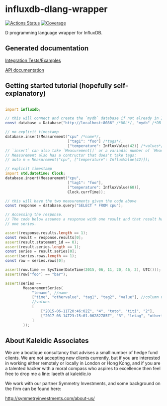 # influxdb-dlang-wrapper

[![Actions Status](https://github.com/symmetryinvestments/influx-d/workflows/CI/badge.svg)](https://github.com/symmetryinvestments/influx-d/actions)
[![Coverage](https://codecov.io/gh/symmetryinvestments/influx-d/branch/master/graph/badge.svg)](https://codecov.io/gh/symmetryinvestments/influx-d)

D programming language wrapper for InfluxDB.

Generated documentation
-----------------------

[Integration Tests/Examples](http://influxdb.code.kaleidic.io/integration.html)

[API documentation](http://influxdb.code.kaleidic.io/influxdb.html)

Getting started tutorial (hopefully self-explanatory)
-----------------------------------------------------

```d

import influxdb;

// this will connect and create the `mydb` database if not already in InfluxDB
const database = Database("http://localhost:8086" /*URL*/, "mydb" /*DB name*/);

// no explicit timestamp
database.insert(Measurement("cpu" /*name*/,
                            ["tag1": "foo"] /*tags*/,
                            ["temperature": InfluxValue(42)] /*values*/));
// `insert` can also take `Measurement[]` or a variadic number of `Measurement`s
// Measurement also has a contructor that does't take tags:
// auto m = Measurement("cpu", ["temperature": InfluxValue(42)]);

// explicit timestamp
import std.datetime: Clock;
database.insert(Measurement("cpu",
                            ["tag1": "foo"],
                            ["temperature": InfluxValue(68)],
                            Clock.currTime));

// this will have the two measurements given the code above
const response = database.query("SELECT * FROM cpu");

// Accessing the response.
// The code below assumes a response with one result and that result has only
// one series.

assert(response.results.length == 1);
const result = response.results[0];
assert(result.statement_id == 0);
assert(result.series.length == 1);
const series = result.series[0];
assert(series.rows.length == 1);
const row = series.rows[0];

assert(row.time == SysTime(DateTime(2015, 06, 11, 20, 46, 2), UTC()));
assert(row["foo"] == "bar");

assert(series ==
        MeasurementSeries(
            "lename", //name
            ["time", "othervalue", "tag1", "tag2", "value"], //column names
            //values
            [
                ["2015-06-11T20:46:02Z", "4", "toto", "titi", "2"],
                ["2017-03-14T23:15:01.06282785Z", "3", "letag", "othertag", "1"],
            ]
        ));
```


About Kaleidic Associates
-------------------------
We are a boutique consultancy that advises a small number of hedge fund clients.  We are
not accepting new clients currently, but if you are interested in working either remotely
or locally in London or Hong Kong, and if you are a talented hacker with a moral compass
who aspires to excellence then feel free to drop me a line: laeeth at kaleidic.io

We work with our partner Symmetry Investments, and some background on the firm can be
found here:

http://symmetryinvestments.com/about-us/
